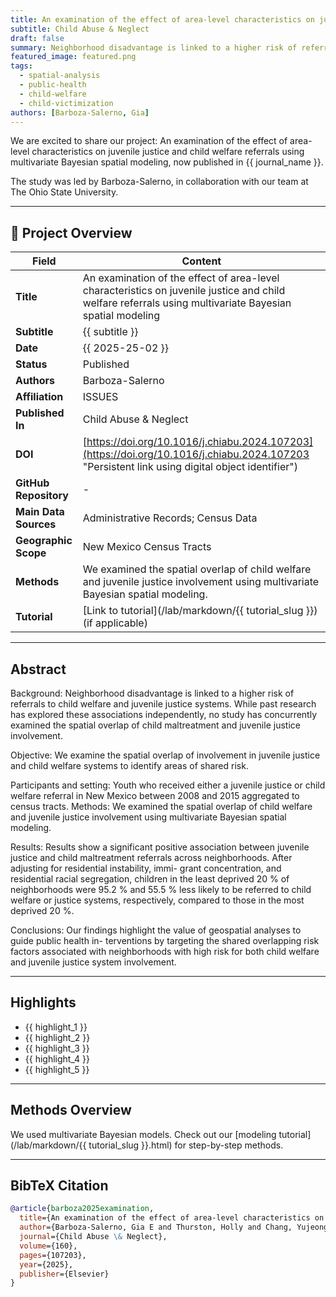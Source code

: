 ```yaml
---
title: An examination of the effect of area-level characteristics on juvenile justice and child welfare referrals using multivariate Bayesian spatial modeling
subtitle: Child Abuse & Neglect
draft: false
summary: Neighborhood disadvantage is linked to a higher risk of referrals to child welfare and juvenile justice systems. While past research has explored these associations independently, no study has concurrently examined the spatial overlap of child maltreatment and juvenile justice involvement. We examine the spatial overlap of involvement in juvenile justice and child welfare systems to identify areas of shared risk. Our findings highlight the value of geospatial analyses to guide public health interventions by targeting the shared overlapping risk factors associated with neighborhoods with high risk for both child welfare and juvenile justice system involvement.
featured_image: featured.png
tags:
  - spatial-analysis
  - public-health
  - child-welfare
  - child-victimization
authors: [Barboza-Salerno, Gia]
---
```

We are excited to share our project: An examination of the effect of area-level characteristics on juvenile justice and child welfare referrals using multivariate Bayesian spatial modeling, now published in {{ journal_name }}.

The study was led by Barboza-Salerno, in collaboration with our team at The Ohio State University.

---

## 🧾 Project Overview

| **Field**             | **Content**                                                                                                                                             |
| --------------------- | ------------------------------------------------------------------------------------------------------------------------------------------------------- |
| **Title**             | An examination of the effect of area-level characteristics on juvenile justice and child welfare referrals using multivariate Bayesian spatial modeling |
| **Subtitle**          | {{ subtitle }}                                                                                                                                          |
| **Date**              | {{ 2025-25-02 }}                                                                                                                                        |
| **Status**            | Published                                                                                                                                               |
| **Authors**           | Barboza-Salerno                                                                                                                                         |
| **Affiliation**       | ISSUES                                                                                                                                                  |
| **Published In**      | Child Abuse & Neglect                                                                                                                                   |
| **DOI**               | [https://doi.org/10.1016/j.chiabu.2024.107203](https://doi.org/10.1016/j.chiabu.2024.107203 "Persistent link using digital object identifier")          |
| **GitHub Repository** | -                                                                                                                                                       |
| **Main Data Sources** | Administrative Records; Census Data                                                                                                                     |
| **Geographic Scope**  | New Mexico Census Tracts                                                                                                                                |
| **Methods**           | We examined the spatial overlap of child welfare and juvenile justice involvement using multivariate Bayesian spatial modeling.                         |
| **Tutorial**          | [Link to tutorial](/lab/markdown/{{ tutorial_slug }}) (if applicable)                                                                                   |

---

## Abstract

Background: Neighborhood disadvantage is linked to a higher risk of referrals to child welfare and
juvenile justice systems. While past research has explored these associations independently, no
study has concurrently examined the spatial overlap of child maltreatment and juvenile justice
involvement.

Objective: We examine the spatial overlap of involvement in juvenile justice and child welfare
systems to identify areas of shared risk.

Participants and setting: Youth who received either a juvenile justice or child welfare referral in
New Mexico between 2008 and 2015 aggregated to census tracts.
Methods: We examined the spatial overlap of child welfare and juvenile justice involvement using
multivariate Bayesian spatial modeling.

Results: Results show a significant positive association between juvenile justice and child
maltreatment referrals across neighborhoods. After adjusting for residential instability, immi-
grant concentration, and residential racial segregation, children in the least deprived 20 % of
neighborhoods were 95.2 % and 55.5 % less likely to be referred to child welfare or justice
systems, respectively, compared to those in the most deprived 20 %.

Conclusions: Our findings highlight the value of geospatial analyses to guide public health in-
terventions by targeting the shared overlapping risk factors associated with neighborhoods with
high risk for both child welfare and juvenile justice system involvement.

---

## Highlights

+ {{ highlight_1 }}
+ {{ highlight_2 }}
+ {{ highlight_3 }}
+ {{ highlight_4 }}
+ {{ highlight_5 }}

---

## Methods Overview

We used multivariate Bayesian models. 
Check out our [modeling tutorial](/lab/markdown/{{ tutorial_slug }}.html) for step-by-step methods.

---

## BibTeX Citation

```bibtex
@article{barboza2025examination,
  title={An examination of the effect of area-level characteristics on juvenile justice and child welfare referrals using multivariate Bayesian spatial modeling},
  author={Barboza-Salerno, Gia E and Thurston, Holly and Chang, Yujeong and Stanek, Charis},
  journal={Child Abuse \& Neglect},
  volume={160},
  pages={107203},
  year={2025},
  publisher={Elsevier}
}
```
